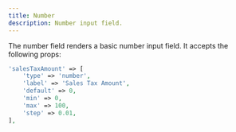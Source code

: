 ```yaml
---
title: Number
description: Number input field.
---
```


The number field renders a basic number input field. It accepts the following props:

```php
'salesTaxAmount' => [
    'type' => 'number',
    'label' => 'Sales Tax Amount',
    'default' => 0,
    'min' => 0,
    'max' => 100,
    'step' => 0.01,
],
```